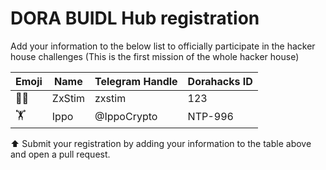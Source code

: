 # DORA BUIDL Hub registration

Add your information to the below list to officially participate in the hacker house challenges (This is the first mission of the whole hacker house)

| Emoji | Name | Telegram Handle    | Dorahacks ID | 
| ----- | ---- | ------------------ | -------| 
| 🧑‍⚖️    | ZxStim | zxstim | 123
| 🏋️    | Ippo    | @IppoCrypto      | NTP-996 |

⬆️ Submit your registration by adding your information to the table above and open a pull request.
